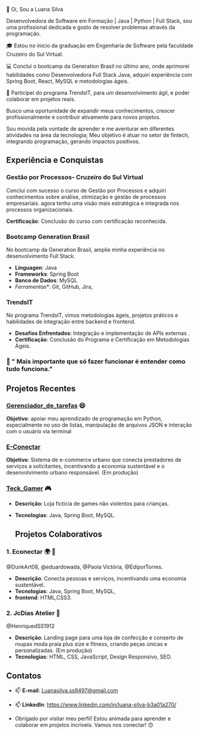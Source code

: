  👋 Oi, Sou a Luana Silva
 
Desenvolvedora de Software em Formação | Java | Python | Full Stack, sou uma profissional dedicada 
e gosto de resolver problemas através da programação.

🎓 Estou no inicio da graduação em Engenharia de Software pela faculdade Cruzeiro do Sul Virtual.

💻 Concluí o bootcamp da Generation Brasil no último ano, onde aprimorei habilidades como Desenvolvedora Full Stack Java, 
  adquiri experiência com Spring Boot, React, MySQL e metodologias ágeis.
  
🎯 Participei do programa TrendsIT, para um desenvolvimento ágil, e poder colaborar em projetos reais.
  
 Busco uma oportunidade de expandir meus conhecimentos, crescer profissionalmente e contribuir ativamente para novos projetos.

Sou movida pela vontade de aprender e me aventurar em diferentes atividades na área da tecnologia; Meu objetivo é 
atuar no setor de fintech, integrando programação, gerando impactos positivos.

  
## Experiência e Conquistas

 ### **Gestão por Processos- Cruzeiro do Sul Virtual**
Concluí com sucesso o curso de Gestão por Processos e adquiri conhecimentos sobre análise, otimização e gestão de processos empresariais. 
agora tenho uma visão mais estratégica e integrada nos processos organizacionais.

  **Certificação**: Conclusão do curso com certificação reconhecida.

 ### **Bootcamp Generation Brasil**
  No bootcamp da Generation Brasil, amplie minha experiência no desenvolvimento Full Stack.
  - **Linguagen**: Java
  - **Frameworks**: Spring Boot
  - **Banco de Dados**: MySQL
  - *Ferramentas**: Git, GitHub, Jira,

 ### **TrendsIT**
  No programa TrendsIT, vimos metodologias ágeis, projetos práticos e habilidades de integração entre backend e frontend.
   - **Desafios Enfrentados**: Integração e implementação de APIs externas .
   - **Certificação**: Conclusão do Programa e Certificação em Metodologias Ágeis.

  
 ### 🧠  " Mais importante que só fazer funcionar é entender como tudo funciona."
 
 ## Projetos Recentes 
   ###  [Gerenciador_de_tarefas](https://github.com/Lu-nas/Gerenciador_de_tarefas.git) 😄
 **Objetivo**: apoiar meu aprendizado de programação em Python, especialmente no uso de listas,
 manipulação de arquivos JSON e interação com o usuário via terminal
 
 ### [E-Conectar](https://github.com/EconectarGen]) 
 **Objetivo**: Sistema de e-commerce urbano que conecta prestadores de serviços a solicitantes, 
incentivando a economia sustentável e o desenvolvimento urbano responsável. (Em produção)

 ###  [Teck_Gamer](https://github.com/Lu-nas/ProjetoLoja_teckGamer) 🎮
- **Descrição**: Loja ficticia de games não violentos para crianças.
- **Tecnologias**: Java, Spring Boot, MySQL.

  ## Projetos Colaborativos

 ### 1. Econectar 🌍 🤝 
@DunkArt08, @eduardowada, @Paola Victória, @EdiporTorres.
- **Descrição**: Conecta pessoas e serviços, incentivando uma economia sustentável.
- **Tecnologias**: Java, Spring Boot, MySQL,
- **frontend**: HTML,CSS3.

 ### 2. JcDias Atelier 🤝 
 @HenriquedSS1912
- **Descrição**: Landing page para uma loja de confecção e conserto de roupas moda praia plus size e fitness, 
 criando peças únicas e personalizadas. (Em produção)
 - **Tecnologias**: HTML, CSS, JavaScript, Design Responsivo, SEO.
  
## Contatos
- 📫  **E-mail**: Luanasilva.ss9497@gmail.com
- 📫  **LinkedIn**: https://www.linkedin.com/in/luana-silva-b3a01a270/

- Obrigado por visitar meu perfil! Estou animada para aprender e colaborar em projetos incríveis. Vamos nos conectar! 😊
  

<!---
Lu-nas/Lu-nas is a ✨ special ✨ repository because its `README.md` (this file) appears on your GitHub profile.
You can click the Preview link to take a look at your changes.
--->
